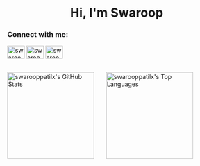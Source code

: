 <h1 align="center">Hi, I'm Swaroop</h1>

<h3 align="left">Connect with me:</h3>
<p align="left">
  <a href="https://twitter.com/swarooppatilx" target="blank"><img align="center" src="https://raw.githubusercontent.com/rahuldkjain/github-profile-readme-generator/master/src/images/icons/Social/twitter.svg" alt="swarooppatilx" height="30" width="40" /></a>
  <a href="https://linkedin.com/in/swarooppatilx" target="blank"><img align="center" src="https://raw.githubusercontent.com/rahuldkjain/github-profile-readme-generator/master/src/images/icons/Social/linked-in-alt.svg" alt="swarooppatilx" height="30" width="40" /></a>
  <a href="https://instagram.com/swarooppatilx" target="blank"><img align="center" src="https://raw.githubusercontent.com/rahuldkjain/github-profile-readme-generator/master/src/images/icons/Social/instagram.svg" alt="swarooppatilx" height="30" width="40" /></a>
</p>
<br>
<picture>
  <source
    srcset="https://github-readme-stats.vercel.app/api?username=swarooppatilx&theme=gotham&show_icons=true&count_private=true"
    media="(prefers-color-scheme: dark)"
  />
  <source
    srcset="https://github-readme-stats.vercel.app/api?username=swarooppatilx&theme=default&show_icons=true&count_private=true"
    media="(prefers-color-scheme: light), (prefers-color-scheme: no-preference)"
  />
  <img height=200 align="center" src="https://github-readme-stats.vercel.app/api?username=swarooppatilx&show_icons=true&count_private=true" alt="swarooppatilx's GitHub Stats" />
</picture>
&nbsp; &nbsp; &nbsp;
<picture>
  <source
    srcset="https://github-readme-stats.vercel.app/api/top-langs/?username=swarooppatilx&layout=compact&langs_count=8&card_width=320&theme=gotham&show_icons=true&count_private=true"
    media="(prefers-color-scheme: dark)"
  />
  <source
    srcset="https://github-readme-stats.vercel.app/api/top-langs/?username=swarooppatilx&layout=compact&langs_count=8&card_width=320&theme=default&show_icons=true&count_private=true"
    media="(prefers-color-scheme: light), (prefers-color-scheme: no-preference)"
  />
  <img height=200 align="center" src="https://github-readme-stats.vercel.app/api/top-langs/?username=swarooppatilx&layout=compact&langs_count=8&card_width=320&show_icons=true&count_private=true" alt="swarooppatilx's Top Languages" />
</picture>
